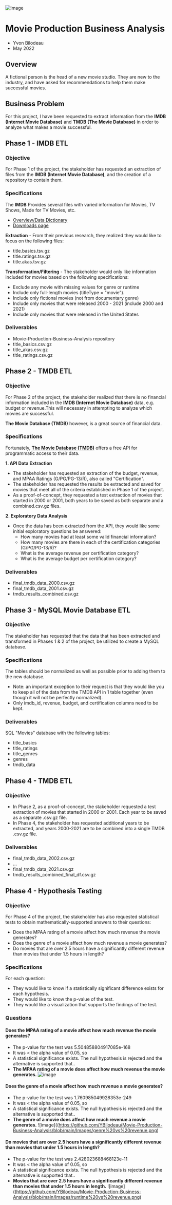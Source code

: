 ![image](https://github.com/YBilodeau/Movie-Production-Business-Analysis/blob/main/Images/movie%20theatre%20banner.png)
# **Movie Production Business Analysis**
- Yvon Bilodeau
- May 2022

## **Overview**
A fictional person is the head of a new movie studio. They are new to the industry, and have asked for recommendations to help them make successful movies.

## **Business Problem**
For this project, I have been requested to extract information from the **IMDB (Internet Movie Database)** and **TMDB (The Movie Database)** in order to analyze what makes a movie successful.

## **Phase 1 - IMDB ETL**
### **Objective**
For Phase 1 of the project, the stakeholder has requested an extraction of files from the **IMDB (Internet Movie Database)**, and the creation of a repository to contain them.

### **Specifications**
The **IMDB** Provides several files with varied information for Movies, TV Shows, Made for TV Movies, etc.
- [Overview/Data Dictionary](https://www.imdb.com/interfaces/)
- [Downloads page](https://datasets.imdbws.com/)

**Extraction**  - 
From their previous research, they realized they would like to focus on the following files:
- title.basics.tsv.gz
- title.ratings.tsv.gz
- title.akas.tsv.gz

**Transformation/Filtering**  - 
The stakeholder would only like information included for movies based on the following specifications:

- Exclude any movie with missing values for genre or runtime
- Include only full-length movies (titleType = "movie").
- Include only fictional movies (not from documentary genre)
- Include only movies that were released 2000 - 2021 (include 2000 and 2021)
- Include only movies that were released in the United States

### **Deliverables**
- Movie-Production-Business-Analysis repository
- title_basics.csv.gz
- title_akas.csv.gz
- title_ratings.csv.gz

## **Phase 2 - TMDB ETL**
### **Objective**
For Phase 2 of the project, the stakeholder realized that there is no financial information included in the **IMDB (Internet Movie Database)** data, e.g. budget or revenue.This will necessary in attempting to analyze which movies are successful.

**The Movie Database (TMDB)** however, is a great source of financial data. 

### **Specifications**
Fortunately, **[The Movie Database (TMDB)](https://www.themoviedb.org/)** offers a free API for programmatic access to their data. 

**1. API Data Extraction**
- The stakeholder has requested an extraction of the budget, revenue, and MPAA Ratings (G/PG/PG-13/R), also called "Certification".
- The stakeholder has requested the results be extracted and saved for movies that meet all of the criteria established in Phase 1 of the project.
- As a proof-of-concept, they requested a test extraction of movies that started in 2000 or 2001, both years to be saved as both separate and a combined.csv.gz files.

**2. Exploratory Data Analysis**
- Once the data has been extracted from the API, they would like some initial exploratory questions be answered:
   - How many movies had at least some valid financial information? 
   - How many movies are there in each of the certification categories (G/PG/PG-13/R)?
   - What is the average revenue per certification category?
   - What is the average budget per certification category?

### **Deliverables**
- final_tmdb_data_2000.csv.gz
- final_tmdb_data_2001.csv.gz
- tmdb_results_combined.csv.gz

## **Phase 3 - MySQL Movie Database ETL**
### **Objective**
The stakeholder has requested that the data that has been extracted and transformed in Phases 1 & 2 of the project, be utilized to create a MySQL database.

### **Specifications**
The tables should be normalized as well as possible prior to adding them to the new database.
- Note: an important exception to their request is that they would like you to keep all of the data from the TMDB API in 1 table together (even though it will not be perfectly normalized).  
- Only imdb_id, revenue, budget, and certification columns need to be kept.

### **Deliverables**
SQL "Movies" database with the following tables:
- title_basics
- title_ratings
- title_genres
- genres
- tmdb_data

## **Phase 4 - TMDB ETL**
### **Objective**
- In Phase 2, as a proof-of-concept, the stakeholder requested a test extraction of movies that started in 2000 or 2001. Each year to be saved as a separate .csv.gz file.
- In Phase 4, the stakeholder has requested additional years to be extracted, and years 2000-2021 are to be combined into a single TMDB .csv.gz file.

### **Deliverables**
- final_tmdb_data_2002.csv.gz
- ...
- final_tmdb_data_2021.csv.gz
- tmdb_results_combined_final_df.csv.gz

## **Phase 4 - Hypothesis Testing**
### **Objective**
For Phase 4 of the project, the stakeholder has also requested statistical tests to obtain mathematically-supported answers to their questions:

- Does the MPAA rating of a movie affect how much revenue the movie generates?
- Does the genre of a movie affect how much revenue a movie generates?
- Do movies that are over 2.5 hours have a significantly different revenue than movies that under 1.5 hours in length?

### **Specifications**
For each question:

- They would like to know if a statistically significant difference exists for each hypothesis.
- They would like to know the p-value of the test.
- They would like a visualization that supports the findings of the test.

### **Questions**
#### **Does the MPAA rating of a movie affect how much revenue the movie generates?**
- The p-value for the test was 5.504858804917085e-168
- It was < the alpha value of 0.05, so
- A statistical significance exists. The null hypothesis is rejected and the alternative is supported that..
- **The MPAA rating of a movie does affect how much revenue the movie generates.**
![image](https://github.com/YBilodeau/Movie-Production-Business-Analysis/blob/main/Images/certification%20vs%20revenue.png)


#### **Does the genre of a movie affect how much revenue a movie generates?**
- The p-value for the test was 1.760985049928353e-249
- It was < the alpha value of 0.05, so
- A statistical significance exists. The null hypothesis is rejected and the alternative is supported that..
- **The genre of a movie does affect how much revenue a movie generates.**
![image]((https://github.com/YBilodeau/Movie-Production-Business-Analysis/blob/main/Images/genre%20vs%20revenue.png)

#### **Do movies that are over 2.5 hours have a significantly different revenue than movies that under 1.5 hours in length?**
- The p-value for the test was 2.428023688468123e-11
- It was < the alpha value of 0.05, so
- A statistical significance exists. The null hypothesis is rejected and the alternative is supported that..
- **Movies that are over 2.5 hours have a significantly different revenue than movies that under 1.5 hours in length.**
![image]((https://github.com/YBilodeau/Movie-Production-Business-Analysis/blob/main/Images/runtime%20vs%20revenue.png)
